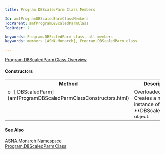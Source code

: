 ```yaml
---
title: Program.DBScaledParm Class Members

Id: amfProgramDBScaledParmClassMembers
TocParent: amfProgramDBScaledParmClass
TocOrder: 5

keywords: Program.DBScaledParm class, all members
keywords: members [ASNA.Monarch], Program.DBScaledParm class

---
```


[ Program.DBScaledParm Class Overview](amfProgramDBScaledParmClass.html) 

#### Constructors
<table class="mytable" cellspacing="0" cellpadding="4" width="90%">
          <colgroup>
            <col width="30%" />
            <col width="70%" />
          </colgroup>
          <tr>
            <th>Method</th>
            <th>Description</th>
          </tr>
          <tr valign="top">
            <td><img id="IMG1" style="WIDTH: 16px; HEIGHT: 16px" alt="public property" src="../Images/Constructor.bmp" width="15" border="0" x-maintain-ratio="TRUE" />  
            [
            DBScaledParm](amfProgramDBScaledParmClassConstructors.html)</td>
            <td>Overloaded. Creates a
            new instance of a 
 **DBScaledParm**  object.</td>
          </tr>
</table>

#### See Also
[ASNA.Monarch Namespace](amfMonarchNamespace.html) <br /> [ Program.DBScaledParm Class](amfProgramDBScaledParmClass.html) 
